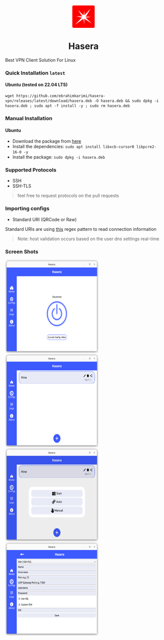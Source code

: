 <p align="center">
  <img width="72" height="72" src="https://github.com/ebrahimkarimi/hasera-vpn/blob/main/org.gashbeer.Hasera.png">
</p>

<h1 align="center">Hasera</h1>

Best VPN Client Solution For Linux

### Quick Installation `latest`
#### Ubuntu (tested on 22.04 LTS)
```
wget https://github.com/ebrahimkarimi/hasera-vpn/releases/latest/download/hasera.deb -O hasera.deb && sudo dpkg -i hasera.deb ; sudo apt -f install -y ; sudo rm hasera.deb
```

### Manual Installation
#### Ubuntu
* Download the package from [here](https://github.com/ebrahimkarimi/hasera-vpn/releases)
* Install the dependencies:
`sudo apt install libxcb-cursor0 libpcre2-16-0 -y`
* Install the package:
`sudo dpkg -i hasera.deb`

### Supported Protocols
* SSH
* SSH-TLS
> feel free to request protocols on the pull requests

### Importing configs
* Standard URI (QRCode or Raw)

Standard URIs are using [this](https://regex101.com/r/IZtHlk/1) regex pattern to read connection information
>Note: host validation occurs based on the user dns settings real-time


### Screen Shots

<img width="300" height="300" src="https://github.com/ebrahimkarimi/hasera-vpn/blob/main/home.png">

<img width="300" height="300" src="https://github.com/ebrahimkarimi/hasera-vpn/blob/main/config-list.png">

<img width="300" height="300" src="https://github.com/ebrahimkarimi/hasera-vpn/blob/main/add-config-types.png">

<img width="300" height="300" src="https://github.com/ebrahimkarimi/hasera-vpn/blob/main/ssh-and-sshtls.png">

